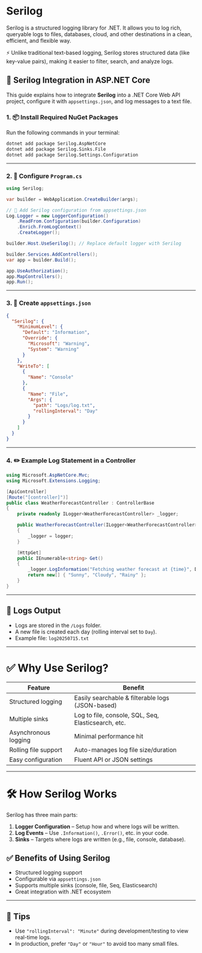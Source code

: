 
# Serilog
Serilog is a structured logging library for .NET.
It allows you to log rich, queryable logs to files, databases, cloud, and other destinations in a clean, efficient, and flexible way.

⚡ Unlike traditional text-based logging, Serilog stores structured data (like key-value pairs), making it easier to filter, search, and analyze logs.

## 🔧 Serilog Integration in ASP.NET Core

This guide explains how to integrate **Serilog** into a .NET Core Web API project, configure it with `appsettings.json`, and log messages to a text file.

### 1. 📦 Install Required NuGet Packages

Run the following commands in your terminal:

```bash
dotnet add package Serilog.AspNetCore
dotnet add package Serilog.Sinks.File
dotnet add package Serilog.Settings.Configuration
```

---

### 2. 🧠 Configure `Program.cs`

```csharp
using Serilog;

var builder = WebApplication.CreateBuilder(args);

// 🔧 Add Serilog configuration from appsettings.json
Log.Logger = new LoggerConfiguration()
    .ReadFrom.Configuration(builder.Configuration)
    .Enrich.FromLogContext()
    .CreateLogger();

builder.Host.UseSerilog(); // Replace default logger with Serilog

builder.Services.AddControllers();
var app = builder.Build();

app.UseAuthorization();
app.MapControllers();
app.Run();
```

---

### 3. 📄 Create `appsettings.json`

```json
{
  "Serilog": {
    "MinimumLevel": {
      "Default": "Information",
      "Override": {
        "Microsoft": "Warning",
        "System": "Warning"
      }
    },
    "WriteTo": [
      {
        "Name": "Console"
      },
      {
        "Name": "File",
        "Args": {
          "path": "Logs/log.txt",
          "rollingInterval": "Day"
        }
      }
    ]
  }
}
```

---

### 4. ✏️ Example Log Statement in a Controller

```csharp
using Microsoft.AspNetCore.Mvc;
using Microsoft.Extensions.Logging;

[ApiController]
[Route("[controller]")]
public class WeatherForecastController : ControllerBase
{
    private readonly ILogger<WeatherForecastController> _logger;

    public WeatherForecastController(ILogger<WeatherForecastController> logger)
    {
        _logger = logger;
    }

    [HttpGet]
    public IEnumerable<string> Get()
    {
        _logger.LogInformation("Fetching weather forecast at {time}", DateTime.UtcNow);
        return new[] { "Sunny", "Cloudy", "Rainy" };
    }
}
```

---

## 📂 Logs Output

- Logs are stored in the `/Logs` folder.
- A new file is created each day (rolling interval set to `Day`).
- Example file: `log20250715.txt`

---

# ✅ Why Use Serilog?

| Feature              | Benefit                                         |
|----------------------|--------------------------------------------------|
| Structured logging   | Easily searchable & filterable logs (JSON-based) |
| Multiple sinks       | Log to file, console, SQL, Seq, Elasticsearch, etc. |
| Asynchronous logging | Minimal performance hit                         |
| Rolling file support | Auto-manages log file size/duration             |
| Easy configuration   | Fluent API or JSON settings                     |

---

# 🛠 How Serilog Works

Serilog has three main parts:

1. **Logger Configuration** – Setup how and where logs will be written.
2. **Log Events** – Use `.Information()`, `.Error()`, etc. in your code.
3. **Sinks** – Targets where logs are written (e.g., file, console, database).

## ✅ Benefits of Using Serilog

- Structured logging support
- Configurable via `appsettings.json`
- Supports multiple sinks (console, file, Seq, Elasticsearch)
- Great integration with .NET ecosystem

---

## 📌 Tips

- Use `"rollingInterval": "Minute"` during development/testing to view real-time logs.
- In production, prefer `"Day"` or `"Hour"` to avoid too many small files.
